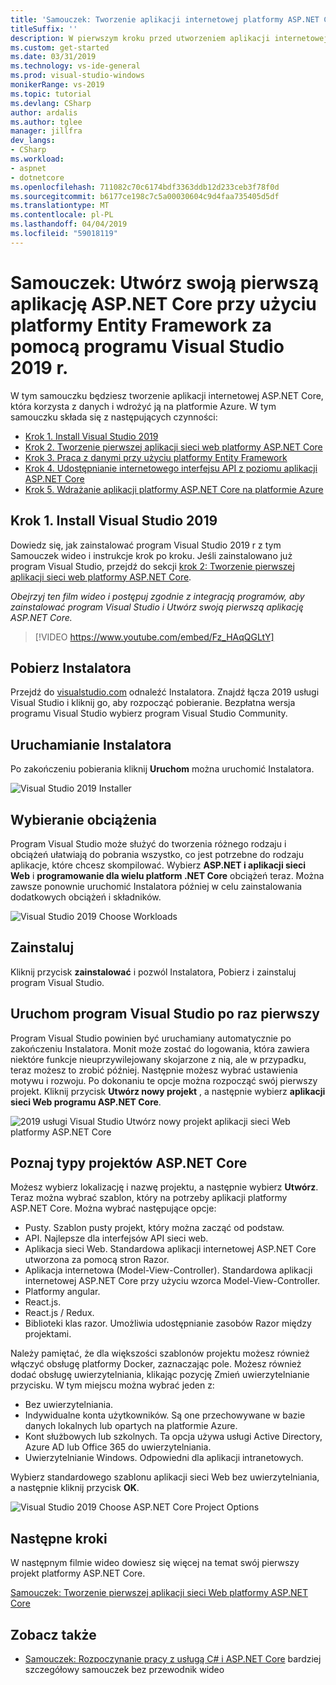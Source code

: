 ```yaml
---
title: 'Samouczek: Tworzenie aplikacji internetowej platformy ASP.NET Core za pomocą platformy Entity Framework i Visual Studio 2019 r.'
titleSuffix: ''
description: W pierwszym kroku przed utworzeniem aplikacji internetowej ASP.NET Core Dowiedz się, jak zainstalować program Visual Studio 2019 r z tym Samouczek wideo i instrukcje krok po kroku.
ms.custom: get-started
ms.date: 03/31/2019
ms.technology: vs-ide-general
ms.prod: visual-studio-windows
monikerRange: vs-2019
ms.topic: tutorial
ms.devlang: CSharp
author: ardalis
ms.author: tglee
manager: jillfra
dev_langs:
- CSharp
ms.workload:
- aspnet
- dotnetcore
ms.openlocfilehash: 711082c70c6174bdf3363ddb12d233ceb3f78f0d
ms.sourcegitcommit: b6177ce198c7c5a00030604c9d4faa735405d5df
ms.translationtype: MT
ms.contentlocale: pl-PL
ms.lasthandoff: 04/04/2019
ms.locfileid: "59018119"
---
```

# <a name="tutorial-create-your-first-aspnet-core-app-using-entity-framework-with-visual-studio-2019"></a>Samouczek: Utwórz swoją pierwszą aplikację ASP.NET Core przy użyciu platformy Entity Framework za pomocą programu Visual Studio 2019 r.

W tym samouczku będziesz tworzenie aplikacji internetowej ASP.NET Core, która korzysta z danych i wdrożyć ją na platformie Azure. W tym samouczku składa się z następujących czynności:

- [Krok 1. Install Visual Studio 2019](#step-1-install-visual-studio-2019)
- [Krok 2. Tworzenie pierwszej aplikacji sieci web platformy ASP.NET Core](tutorial-aspnet-core-ef-step-02.md)
- [Krok 3. Praca z danymi przy użyciu platformy Entity Framework](tutorial-aspnet-core-ef-step-03.md)
- [Krok 4. Udostępnianie internetowego interfejsu API z poziomu aplikacji ASP.NET Core](tutorial-aspnet-core-ef-step-04.md)
- [Krok 5. Wdrażanie aplikacji platformy ASP.NET Core na platformie Azure](tutorial-aspnet-core-ef-step-05.md)

## <a name="step-1-install-visual-studio-2019"></a>Krok 1. Install Visual Studio 2019

Dowiedz się, jak zainstalować program Visual Studio 2019 r z tym Samouczek wideo i instrukcje krok po kroku. Jeśli zainstalowano już program Visual Studio, przejdź do sekcji [krok 2: Tworzenie pierwszej aplikacji sieci web platformy ASP.NET Core](tutorial-aspnet-core-ef-step-02.md).

_Obejrzyj ten film wideo i postępuj zgodnie z integracją programów, aby zainstalować program Visual Studio i Utwórz swoją pierwszą aplikację ASP.NET Core._

> [!VIDEO https://www.youtube.com/embed/Fz_HAqQGLtY]

## <a name="download-the-installer"></a>Pobierz Instalatora

Przejdź do [visualstudio.com](https://visualstudio.com) odnaleźć Instalatora. Znajdź łącza 2019 usługi Visual Studio i kliknij go, aby rozpocząć pobieranie. Bezpłatna wersja programu Visual Studio wybierz program Visual Studio Community.

## <a name="start-the-installer"></a>Uruchamianie Instalatora

Po zakończeniu pobierania kliknij **Uruchom** można uruchomić Instalatora.

![Visual Studio 2019 Installer](media/vs-2019/vs2019-installer.png)

## <a name="choose-workloads"></a>Wybieranie obciążenia

Program Visual Studio może służyć do tworzenia różnego rodzaju i obciążeń ułatwiają do pobrania wszystko, co jest potrzebne do rodzaju aplikacje, które chcesz skompilować. Wybierz **ASP.NET i aplikacji sieci Web** i **programowanie dla wielu platform .NET Core** obciążeń teraz. Można zawsze ponownie uruchomić Instalatora później w celu zainstalowania dodatkowych obciążeń i składników.

![Visual Studio 2019 Choose Workloads](media/vs-2019/vs2019-choose-workloads.png)

## <a name="install"></a>Zainstaluj

Kliknij przycisk **zainstalować** i pozwól Instalatora, Pobierz i zainstaluj program Visual Studio.

## <a name="run-visual-studio-for-the-first-time"></a>Uruchom program Visual Studio po raz pierwszy

Program Visual Studio powinien być uruchamiany automatycznie po zakończeniu Instalatora. Monit może zostać do logowania, która zawiera niektóre funkcje nieuprzywilejowany skojarzone z nią, ale w przypadku, teraz możesz to zrobić później. Następnie możesz wybrać ustawienia motywu i rozwoju. Po dokonaniu te opcje można rozpocząć swój pierwszy projekt. Kliknij przycisk **Utwórz nowy projekt** , a następnie wybierz **aplikacji sieci Web programu ASP.NET Core**.

![2019 usługi Visual Studio Utwórz nowy projekt aplikacji sieci Web platformy ASP.NET Core](media/vs-2019/vs2019-create-new-project.png)

## <a name="explore-aspnet-core-project-types"></a>Poznaj typy projektów ASP.NET Core

Możesz wybierz lokalizację i nazwę projektu, a następnie wybierz **Utwórz**. Teraz można wybrać szablon, który na potrzeby aplikacji platformy ASP.NET Core. Można wybrać następujące opcje:

- Pusty. Szablon pusty projekt, który można zacząć od podstaw.
- API. Najlepsze dla interfejsów API sieci web.
- Aplikacja sieci Web. Standardowa aplikacji internetowej ASP.NET Core utworzona za pomocą stron Razor.
- Aplikacja internetowa (Model-View-Controller). Standardowa aplikacji internetowej ASP.NET Core przy użyciu wzorca Model-View-Controller.
- Platformy angular.
- React.js.
- React.js / Redux.
- Biblioteki klas razor. Umożliwia udostępnianie zasobów Razor między projektami.

Należy pamiętać, że dla większości szablonów projektu możesz również włączyć obsługę platformy Docker, zaznaczając pole. Możesz również dodać obsługę uwierzytelniania, klikając pozycję Zmień uwierzytelnianie przycisku. W tym miejscu można wybrać jeden z:

- Bez uwierzytelniania.
- Indywidualne konta użytkowników. Są one przechowywane w bazie danych lokalnych lub opartych na platformie Azure.
- Kont służbowych lub szkolnych. Ta opcja używa usługi Active Directory, Azure AD lub Office 365 do uwierzytelniania.
- Uwierzytelnianie Windows. Odpowiedni dla aplikacji intranetowych.

Wybierz standardowego szablonu aplikacji sieci Web bez uwierzytelniania, a następnie kliknij przycisk **OK**.

![Visual Studio 2019 Choose ASP.NET Core Project Options](media/vs-2019/vs2019-choose-aspnetcore-project.png)

## <a name="next-steps"></a>Następne kroki

W następnym filmie wideo dowiesz się więcej na temat swój pierwszy projekt platformy ASP.NET Core.

[Samouczek: Tworzenie pierwszej aplikacji sieci Web platformy ASP.NET Core](tutorial-aspnet-core-ef-step-02.md)

## <a name="see-also"></a>Zobacz także

- [Samouczek: Rozpoczynanie pracy z usługą C# i ASP.NET Core](tutorial-aspnet-core.md) bardziej szczegółowy samouczek bez przewodnik wideo
